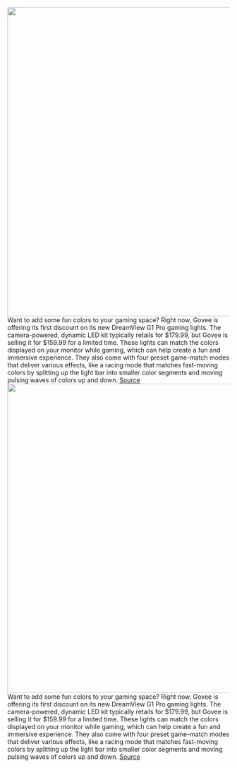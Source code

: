 <img src='https://cdn.vox-cdn.com/thumbor/0dpAFJxfP8eTB9OmLZvoQVsaIc8=/0x0:2040x1361/1200x800/filters:focal(857x518:1183x844)/cdn.vox-cdn.com/uploads/chorus_image/image/71003260/adibenedetto_220424_5164_0015.0.jpg' width='700px' /><br/>
Want to add some fun colors to your gaming space? Right now, Govee is offering its first discount on its new DreamView G1 Pro gaming lights. The camera-powered, dynamic LED kit typically retails for $179.99, but Govee is selling it for $159.99 for a limited time. These lights can match the colors displayed on your monitor while gaming, which can help create a fun and immersive experience. They also come with four preset game-match modes that deliver various effects, like a racing mode that matches fast-moving colors by splitting up the light bar into smaller color segments and moving pulsing waves of colors up and down.
<a href='https://www.theverge.com/good-deals/2022/6/22/23176769/govee-dreamview-g1-pro-lights-amazon-omni-fire-tv-jabra-elite-85t-earbuds-arlo-pro-3-deal-sale'> Source <a/><img src='https://cdn.vox-cdn.com/thumbor/0dpAFJxfP8eTB9OmLZvoQVsaIc8=/0x0:2040x1361/1200x800/filters:focal(857x518:1183x844)/cdn.vox-cdn.com/uploads/chorus_image/image/71003260/adibenedetto_220424_5164_0015.0.jpg' width='700px' /><br/>
Want to add some fun colors to your gaming space? Right now, Govee is offering its first discount on its new DreamView G1 Pro gaming lights. The camera-powered, dynamic LED kit typically retails for $179.99, but Govee is selling it for $159.99 for a limited time. These lights can match the colors displayed on your monitor while gaming, which can help create a fun and immersive experience. They also come with four preset game-match modes that deliver various effects, like a racing mode that matches fast-moving colors by splitting up the light bar into smaller color segments and moving pulsing waves of colors up and down.
<a href='https://www.theverge.com/good-deals/2022/6/22/23176769/govee-dreamview-g1-pro-lights-amazon-omni-fire-tv-jabra-elite-85t-earbuds-arlo-pro-3-deal-sale'> Source <a/>